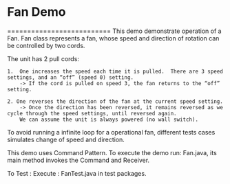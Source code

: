 # Fan Demo
==========================
This demo demonstrate operation of a Fan.
Fan class represents a fan, whose speed and direction of rotation can be controlled by two cords.

The unit has 2 pull cords:
	
	1.  One increases the speed each time it is pulled.  There are 3 speed settings, and an “off” (speed 0) setting.
		-> If the cord is pulled on speed 3, the fan returns to the “off” setting.
	
	2. One reverses the direction of the fan at the current speed setting.
		-> Once the direction has been reversed, it remains reversed as we cycle through the speed settings, until reversed again.
		We can assume the unit is always powered (no wall switch).
To avoid running a infinite loop for a operational fan, different tests cases simulates change of speed and direction.
				
This demo uses Command Pattern. To execute the demo run:
Fan.java, its main method invokes the Command and Receiver.

To Test :
Execute : FanTest.java in test packages.
